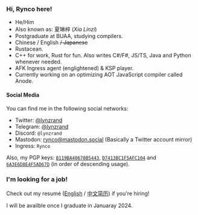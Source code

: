 ### Hi, Rynco here!

- He/Him
- Also known as: 夏琳梓 (_Xia Linzi_)
- Postgraduate at BUAA, studying compilers.
- Chinese / English ~~/ Japanese~~
- Rustacean.
- C++ for work, Rust for fun. Also writes C#/F#, JS/TS, Java and Python whenever needed.
- AFK Ingress agent (englightened) & KSP player.
- Currently working on an optimizing AOT JavaScript compiler called Anode.

#### Social Media

You can find me in the following social networks:

- Twitter: [@lynzrand](https://twitter.com/lynzrand)
- Telegram: [@lynzrand](https://t.me/lynzrand)
- Discord: `@lynzrand`
- Mastodon: [rynco@mastodon.social](https://mastodon.social/web/@rynco) (Basically a Twitter account mirror)
- Ingress: `Rynco`

Also, my PGP keys:
[`B119BA40670B5443`](http://keyserver.ubuntu.com/pks/lookup?op=vindex&search=0xB119BA40670B5443),
[`D7413BC1F5AFC104`](http://keyserver.ubuntu.com/pks/lookup?op=vindex&search=0xD7413BC1F5AFC104) and
[`6A3E6D8E4F5AD67D`](http://keyserver.ubuntu.com/pks/lookup?op=vindex&search=6A3E6D8E4F5AD67D) (in order of descending usage).

### I'm looking for a job!

Check out my resumé ([English][resume-en] / [中文简历][resume-zh]) if you're hiring! 

I will be availble once I graduate in Januaray 2024.

[resume-en]: https://github.com/lynzrand/lynzrand/releases/download/resume-0.3/resume-en.pdf
[resume-zh]: https://github.com/lynzrand/lynzrand/releases/download/resume-0.4/resume.pdf

